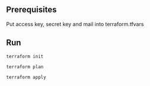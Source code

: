## Prerequisites

Put access key, secret key and mail into terraform.tfvars

## Run

```terraform init```

```terraform plan```

```terraform apply```
